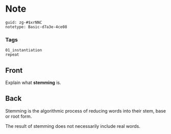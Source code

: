 # Note
```
guid: zg-#$xrNNC
notetype: Basic-d7a3e-4ce08
```

### Tags
```
01_instantiation
repeat
```

## Front
Explain what <b>stemming</b> is.

## Back
Stemming is the algorithmic process of reducing words into their
stem, base or root form.
<div>
  The result of stemming does not necessarily include real words.
</div>
